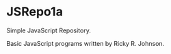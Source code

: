 JSRepo1a
========

Simple JavaScript Repository.


Basic JavaScript programs written by Ricky R. Johnson.
